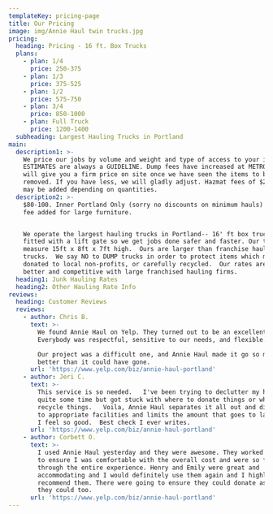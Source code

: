 ```yaml
---
templateKey: pricing-page
title: Our Pricing
image: img/Annie Haul twin trucks.jpg
pricing:
  heading: Pricing - 16 ft. Box Trucks
  plans:
    - plan: 1/4
      price: 250-375
    - plan: 1/3
      price: 375-525
    - plan: 1/2
      price: 575-750
    - plan: 3/4
      price: 850-1000
    - plan: Full Truck
      price: 1200-1400
  subheading: Largest Hauling Trucks in Portland
main:
  description1: >-
    We price our jobs by volume and weight and type of access to your items. Our
    ESTIMATES are always a GUIDELINE. Dump fees have increased at METRO.  We
    will give you a firm price on site once we have seen the items to be
    removed. If you have less, we will gladly adjust. Hazmat fees of $25 or more
    may be added depending on quantities.
  description2: >-
    $80-100. Inner Portland Only (sorry no discounts on minimum hauls) $35.00
    fee added for large furniture.


    We operate the largest hauling trucks in Portland-- 16' ft box trucks,
    fitted with a lift gate so we get jobs done safer and faster. Our trucks
    measure 15ft x 8ft x 7ft high.  Ours are larger than franchise hauling DUMP
    trucks.  We say NO to DUMP trucks in order to protect items which may be
    donated to local non-profits, or carefully recycled.  Our rates are still
    better and competitive with large franchised hauling firms.
  heading1: Junk Hauling Rates
  heading2: Other Hauling Rate Info
reviews:
  heading: Customer Reviews
  reviews:
    - author: Chris B.
      text: >-
        We found Annie Haul on Yelp. They turned out to be an excellent choice!
        Everybody was respectful, sensitive to our needs, and flexible.

        Our project was a difficult one, and Annie Haul made it go so much
        better than it could have gone.
      url: 'https://www.yelp.com/biz/annie-haul-portland'
    - author: Jeri C.
      text: >-
        This service is so needed.   I've been trying to declutter my house for
        quite some time but got stuck with where to donate things or where to
        recycle things.   Voila, Annie Haul separates it all out and distributes
        to appropriate facilities and limits the amount that goes to landfill.  
        I feel so good.  Best check I ever writes.
      url: 'https://www.yelp.com/biz/annie-haul-portland'
    - author: Corbett O.
      text: >-
        I used Annie Haul yesterday and they were awesome. They worked with me
        to ensure I was comfortable with the overall cost and were so friendly
        through the entire experience. Henry and Emily were great and
        accommodating and I would definitely use them again and I highly
        recommend them. There were going to ensure they could donate as much as
        they could too.
      url: 'https://www.yelp.com/biz/annie-haul-portland'
---
```


